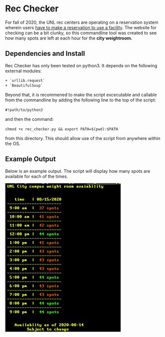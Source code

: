 # Rec Checker
For fall of 2020, the UNL rec centers are operating on a reservation system wherein users [have to make a reservation to use a facility](https://newsroom.unl.edu/announce/nextatnebraska/11354/67079). The website for checking can be a bit clunky, so this commandline tool was created to see how many spots are left at each hour for the **city weightroom.** 
## Dependencies and Install
Rec Checker has only been tested on python3. It depends on the following external modules:
    
    + `urllib.request`
    + `BeautifulSoup`
    
Beyond that, it is recommened to make the script excecutable and callable from the commandline by adding the following line to the top of the script:

`#!path/to/python3`

and then the command:

`chmod +x rec_checker.py && export PATH=$(pwd):$PATH`

from this directory. This should allow use of the script from anywhere within the OS. 

## Example Output
Below is an example output. The script will display how many spots are available for each of the times.

![Example Output](example.png)

